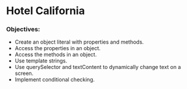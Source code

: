 # Hotel California

### Objectives:
- Create an object literal with properties and methods.
- Access the properties in an object.
- Access the methods in an object.
- Use template strings.
- Use querySelector and textContent to dynamically change text on a screen.
- Implement conditional checking.